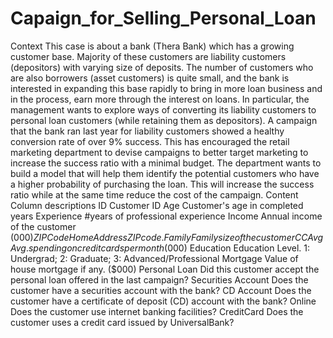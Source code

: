 # Capaign_for_Selling_Personal_Loan
Context This case is about a bank (Thera Bank) which has a growing customer base. Majority of these customers are liability customers (depositors) with varying size of deposits. The number of customers who are also borrowers (asset customers) is quite small, and the bank is interested in expanding this base rapidly to bring in more loan business and in the process, earn more through the interest on loans. In particular, the management wants to explore ways of converting its liability customers to personal loan customers (while retaining them as depositors). A campaign that the bank ran last year for liability customers showed a healthy conversion rate of over 9% success. This has encouraged the retail marketing department to devise campaigns to better target marketing to increase the success ratio with a minimal budget.  The department wants to build a model that will help them identify the potential customers who have a higher probability of purchasing the loan. This will increase the success ratio while at the same time reduce the cost of the campaign.  Content Column descriptions ID Customer ID Age Customer's age in completed years Experience #years of professional experience Income Annual income of the customer ($000) ZIPCode Home Address ZIP code. Family Family size of the customer CCAvg Avg. spending on credit cards per month ($000) Education Education Level. 1: Undergrad; 2: Graduate; 3: Advanced/Professional Mortgage Value of house mortgage if any. ($000) Personal Loan Did this customer accept the personal loan offered in the last campaign? Securities Account Does the customer have a securities account with the bank? CD Account Does the customer have a certificate of deposit (CD) account with the bank? Online Does the customer use internet banking facilities? CreditCard Does the customer uses a credit card issued by UniversalBank?
